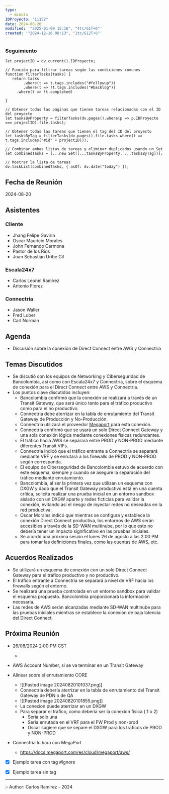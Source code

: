 ```yaml
---
type:
  - minuta
IDProyecto: "11152"
date: 2024-08-20
modified: '"2025-01-09 15:16", "4tc/G1T+6"'
created: '"2024-12-16 08:13", "1tc/G12T+6"'
---
```

### Seguimiento
```dataviewjs
let projectID = dv.current().IDProyecto;

// Función para filtrar tareas según las condiciones comunes
function filterTasks(tasks) {
   return tasks
        .where(t => t.tags.includes("#followup"))
        .where(t => !t.tags.includes("#backlog"))
     .where(t => !t.completed)
        
}

// Obtener todas las páginas que tienen tareas relacionadas con el ID del proyecto
let tasksByProperty = filterTasks(dv.pages().where(p => p.IDProyecto === projectID).file.tasks);

// Obtener todas las tareas que tienen el tag del ID del proyecto
let tasksByTag = filterTasks(dv.pages().file.tasks.where(t => t.tags.includes("#id" + projectID)));

// Combinar ambas listas de tareas y eliminar duplicados usando un Set
let combinedTasks = [...new Set([...tasksByProperty, ...tasksByTag])];

// Mostrar la lista de tareas
dv.taskList(combinedTasks, { asOf: dv.date("today") });
 ```
## Fecha de Reunión

2024-08-20

## Asistentes

### Cliente

- Jhang Felipe Gaviria
- Oscar Mauricio Morales
- John Fernando Carmona
- Pastor de los Rios
- Joan Sebastian Uribe Gil

### Escala24x7

- Carlos Leonel Ramírez
- Antonio Florez

### Connectria

- Jason Waller
- Fred Luber
- Carl Norman

## Agenda

- Discusión sobre la conexión de Direct Connect entre AWS y Connectria

## Temas Discutidos

- Se discutió con los equipos de Networking y Ciberseguridad de Bancolombia, así como con Escala24x7 y Connectria, sobre el esquema de conexión para el Direct Connect entre AWS y Connectria.
- Los puntos clave discutidos incluyen:
    - Bancolombia confirmó que la conexión se realizará a través de un Transit Gateway, que será único tanto para el tráfico productivo como para el no productivo.
    - Connectria debe aterrizar en la tabla de enrutamiento del Transit Gateway de Producción y No-Producción.
    - Connectria utilizará el proveedor [Megaport](https://docs.megaport.com/es/cloud/megaport/aws/) para esta conexión.
    - Connectria confirmó que se usará un solo Direct Connect Gateway y una sola conexión lógica mediante conexiones físicas redundantes.
    - El tráfico hacia AWS se separará entre PROD y NON-PROD mediante diferentes Transit VIFs.
    - Connectria indicó que el tráfico entrante a Connectria se separará mediante VRF y se enrutará a los firewalls de PROD y NON-PROD según corresponda.
    - El equipo de Ciberseguridad de Bancolombia estuvo de acuerdo con este esquema, siempre y cuando se asegure la separación del tráfico mediante enrutamiento.
    - Bancolombia, al ser la primera vez que utilizan un esquema con DXGW y dado que el Transit Gateway productivo está en una cuenta crítica, solicita realizar una prueba inicial en un entorno sandbox aislado con un DXGW aparte y redes ficticias para validar la conexión, evitando así el riesgo de inyectar redes no deseadas en la red productiva.
    - Oscar Morales indicó que mientras se configura y establece la conexión Direct Connect productiva, los entornos de AWS serán accesibles a través de la SD-WAN multinube, por lo que esto no debería tener un impacto significativo en las pruebas iniciales.
    - Se acordó una próxima sesión el lunes 26 de agosto a las 2:00 PM para tomar las definiciones finales, como las cuentas de AWS, etc.

## Acuerdos Realizados

- Se utilizará un esquema de conexión con un solo Direct Connect Gateway para el tráfico productivo y no productivo.
- El tráfico entrante a Connectria se separará a nivel de VRF hacia los firewalls según el entorno.
- Se realizará una prueba controlada en un entorno sandbox para validar el esquema propuesto. Bancolombia proporcionará la información necesaria.
- Las redes de AWS serán alcanzadas mediante SD-WAN multinube para las pruebas iniciales mientras se establece la conexión de baja latencia del Direct Connect.

## Próxima Reunión

- 26/08/2024 2:00 PM CST

	- 
*  AWS Account Number,  si se va terminar en un Transit Gateway
* Alinear sobre el enrutamiento CORE
	* ![[Pasted image 20240820101037.png]]
	- Connectria debería aterrizar en la tabla de enrutamiento del Transit Gateway de PDN o de QA
	- ![[Pasted image 20240820101855.png]]
	- La conexion puede aterrizar en un DXGW
	- Para separar el trafico, como debería ser la conexion fisica ( 1 o 2)
		- Seria solo una
		- Seria enrutada en el VRF para el FW Prod y non-prod
		- Oscar sugiere que se separe el DXGW para los traficos de PROD y NON-PROD

* Connectria lo hara con MegaPort
	* https://docs.megaport.com/es/cloud/megaport/aws/


- [x] Ejemplo tarea con tag #ignore
- [x] Ejemplo tarea sin tag



---
🎶
Author: Carlos Ramírez - 2024
